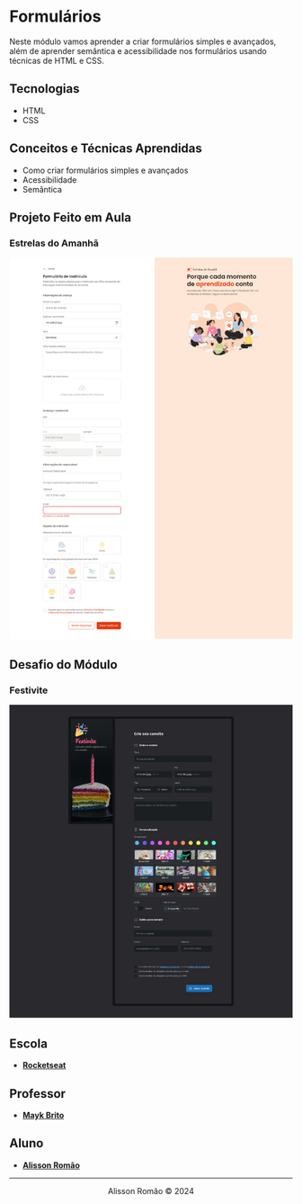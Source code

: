 # Formulários
Neste módulo vamos aprender a criar formulários simples e avançados, além de aprender semântica e acessibilidade nos formulários usando técnicas de HTML e CSS.

## Tecnologias
- HTML
- CSS

## Conceitos e Técnicas Aprendidas
- Como criar formulários simples e avançados
- Acessibilidade
- Semântica

## Projeto Feito em Aula
### Estrelas do Amanhã
![estrelas-do-amanha-desktop-image](./estrelas-do-amanha/screenshot/estrelas-do-amanha-desktop.png)

## Desafio do Módulo
### Festivite
![festivite-desktop-image](./festivite/screenshot/festivite-desktop.png)

 ## Escola
 - [**Rocketseat**](https://github.com/rocketseat)

## Professor
- [**Mayk Brito**](https://github.com/maykbrito)

## Aluno
- [**Alisson Romão**](https://github.com/alissonromaosantos)

---

<div align="center">
  Alisson Romão &copy; 2024
</div>
